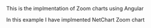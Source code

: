 This is the implmentation of Zoom charts using Angular

In this example I have implmented NetChart Zoom chart

